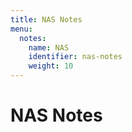 ```yaml
---
title: NAS Notes
menu:
  notes:
    name: NAS
    identifier: nas-notes
    weight: 10
---
```


# NAS Notes
